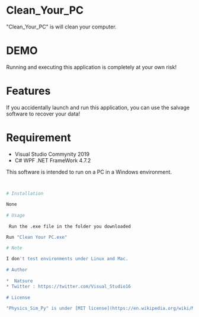 # Clean_Your_PC

 
"Clean_Your_PC" is  will clean your computer.
 
# DEMO
  
Running and executing this application is completely at your own risk!  

# Features
 
If you accidentally launch and run this application, you can use the salvage software to recover your data!
 
# Requirement
 
* Visual Studio Commynity 2019
* C# WPF  .NET FrameWork 4.7.2
 
 This software is intended to run on a PC in a Windows environment.
```bash

 
# Installation
 
None
 
# Usage
 
 Run the .exe file in the folder you downloaded

Run "Clean Your PC.exe"

# Note
 
I don't test environments under Linux and Mac.
 
# Author
 
*  Natsure
* Twitter : https://twitter.com/Visual_Studio16
 
# License
 
"Physics_Sim_Py" is under [MIT license](https://en.wikipedia.org/wiki/MIT_License).
 

 
